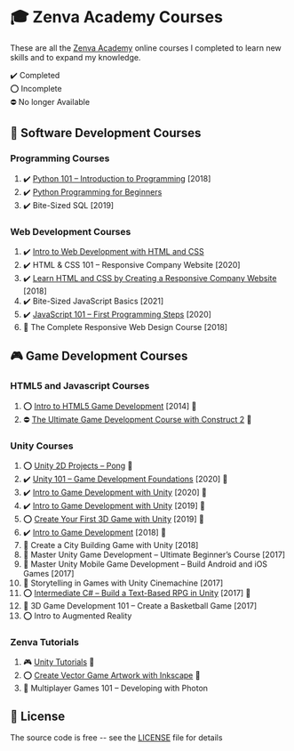 # :mortar_board: Zenva Academy Courses

These are all the [Zenva Academy][zenva] online courses I completed to learn new skills and to expand my knowledge.

:heavy_check_mark: Completed  
:o: Incomplete  
:no_entry: No longer Available

## :beginner: Software Development Courses

### Programming Courses

1. :heavy_check_mark: [Python 101 – Introduction to Programming](python-101-introduction-to-programming/) [2018]
2. :heavy_check_mark: [Python Programming for Beginners](python-programming-for-beginners/)
3. :heavy_check_mark: Bite-Sized SQL [2019]

### Web Development Courses

1. :heavy_check_mark: [Intro to Web Development with HTML and CSS](intro-web-development-with-html-css/)
2. :heavy_check_mark: HTML & CSS 101 – Responsive Company Website [2020]
3. :heavy_check_mark: [Learn HTML and CSS by Creating a Responsive Company Website](creating-a-responsive-company-website-2018/) [2018]
4. :heavy_check_mark: Bite-Sized JavaScript Basics [2021]
5. :heavy_check_mark: [JavaScript 101 – First Programming Steps](https://academy.zenva.com/course/javascript-101-web-and-game-development-fundamentals/) [2020]
6. :construction: The Complete Responsive Web Design Course [2018]

## :video_game: Game Development Courses

### HTML5 and Javascript Courses

1. :o: [Intro to HTML5 Game Development](https://github.com/learning-game-development/learning-javascript-game-development/tree/master/intro-to-html5-game-development) [2014] :rocket:
2. :no_entry: [The Ultimate Game Development Course with Construct 2](https://github.com/learning-game-development/learning-construct-2-game-development/tree/master/ultimate-game-development-course) :rocket:

### Unity Courses

1. :o: [Unity 2D Projects – Pong](https://gitlab.com/quest-for-game-dev/pong-games/unity-pong-game) :rocket:
2. :heavy_check_mark: [Unity 101 – Game Development Foundations](https://github.com/learning-game-development/learning-unity-game-development/tree/master/Zenva-GameDev-Academy-Unity-Courses) [2020] :rocket:
3. :heavy_check_mark: [Intro to Game Development with Unity](https://github.com/learning-game-development/learning-unity-game-development/tree/master/Zenva-GameDev-Academy-Unity-Courses) [2020] :rocket:
4. :heavy_check_mark: [Intro to Game Development with Unity](https://github.com/learning-game-development/learning-unity-game-development/tree/master/Zenva-GameDev-Academy-Unity-Courses) [2019] :rocket:
5. :o: [Create Your First 3D Game with Unity](https://github.com/learning-game-development/learning-unity-game-development/tree/master/Zenva-GameDev-Academy-Unity-Courses) [2019] :rocket:
6. :heavy_check_mark: [Intro to Game Development](https://github.com/learning-game-development/learning-unity-game-development/tree/master/Zenva-GameDev-Academy-Unity-Courses) [2018] :rocket:
7. :construction: Create a City Building Game with Unity [2018]
8. :construction: Master Unity Game Development – Ultimate Beginner’s Course [2017]
9. :construction: Master Unity Mobile Game Development – Build Android and iOS Games [2017]
10. :construction: Storytelling in Games with Unity Cinemachine [2017]
11. :o: [Intermediate C# – Build a Text-Based RPG in Unity](https://gitlab.com/quest-for-game-dev/text-adventure-games/unity-text-adventure-game) [2017] :rocket:
12. :construction: 3D Game Development 101 – Create a Basketball Game [2017]
13. :o: Intro to Augmented Reality

### Zenva Tutorials

1. :video_game: [Unity Tutorials](https://github.com/learning-game-development/learning-unity-game-development/tree/master/Zenva-GameDev-Academy-Unity-Tutorials) :rocket:
2. :o: [Create Vector Game Artwork with Inkscape](https://github.com/learning-game-development/learning-game-development-tools/blob/master/learning-inkscape/create-vector-game-artwork) :rocket:
3. :construction: Multiplayer Games 101 – Developing with Photon

## :page_with_curl: License

The source code is free -- see the [LICENSE](LICENSE) file for details

[zenva]: https://academy.zenva.com/
